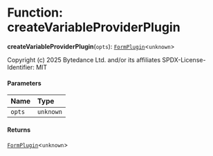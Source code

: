 # Function: createVariableProviderPlugin

**createVariableProviderPlugin**(`opts`): [`FormPlugin`](/auto-docs/free-layout-editor/classes/FormPlugin.md)<`unknown`>

Copyright (c) 2025 Bytedance Ltd. and/or its affiliates
SPDX-License-Identifier: MIT

#### Parameters

| Name | Type |
| :------ | :------ |
| `opts` | `unknown` |

#### Returns

[`FormPlugin`](/auto-docs/free-layout-editor/classes/FormPlugin.md)<`unknown`>
